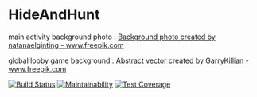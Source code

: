 # HideAndHunt

main activity background photo : <a href="https://www.freepik.com/free-photos-vectors/background">Background photo created by natanaelginting - www.freepik.com</a>

global lobby game background : <a href="https://www.freepik.com/free-photos-vectors/abstract">Abstract vector created by GarryKillian - www.freepik.com</a>

[![Build Status](https://travis-ci.org/Hide-Hunt/HideAndHunt.svg?branch=master)](https://travis-ci.org/Hide-Hunt/HideAndHunt)
[![Maintainability](https://api.codeclimate.com/v1/badges/08a07eac60241c6ca861/maintainability)](https://codeclimate.com/github/Hide-Hunt/HideAndHunt/maintainability)
[![Test Coverage](https://api.codeclimate.com/v1/badges/08a07eac60241c6ca861/test_coverage)](https://codeclimate.com/github/Hide-Hunt/HideAndHunt/test_coverage)
